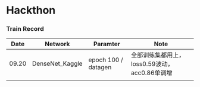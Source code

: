 # Hackthon

### Train Record

| Date | Network | Paramter |Note |
|  ------  | ------ | ------ | ------ |
| 09.20 | DenseNet_Kaggle | epoch 100 / datagen | 全部训练集都用上，loss0.59波动，acc0.86单调增|
|  |  |  |



